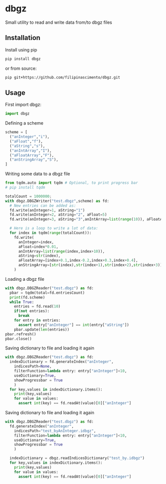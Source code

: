 # dbgz
Small utility to read and write data from/to dbgz files

## Installation

Install using pip

```bash
pip install dbgz
```

or from source:
```bash
pip git+https://github.com/filipinascimento/dbgz.git
```

## Usage
First import dbgz:
```python
import dbgz
```

Defining a scheme

```python
scheme = [
  ("anInteger","i"),
  ("aFloat","f"),
  ("aString","s"),
  ("anIntArray","I"),
  ("aFloatArray","F"),
  ("anStringArray","S"),
]
```

Writing some data to a dbgz file
```python
from tqdm.auto import tqdm # Optional, to print progress bar
# pip install tqdm

totalCount = 1000000;
with dbgz.DBGZWriter("test.dbgz",scheme) as fd:
  # New entries can be added as:
  fd.write(anInteger=1, aString="1")
  fd.write(anInteger=2, aString="2", aFloat=5)
  fd.write(anInteger=3, aString="3",anIntArray=list(range(10)), aFloatArray=[0.1,0.2,0.3,0.5])

  # Here is a loop to write a lot of data:
  for index in tqdm(range(totalCount)):
    fd.write(
      anInteger=index,
      aFloat=index*0.01,
      anIntArray=list(range(index,index+10)),
      aString=str(index),
      aFloatArray=[index+0.1,index-0.2,index+0.3,index+0.4],
      anStringArray=[str(index),str(index+1),str(index+2),str(index+3)]
    )
```

Loading a dbgz file
```python
with dbgz.DBGZReader("test.dbgz") as fd:
  pbar = tqdm(total=fd.entriesCount)
  print(fd.scheme)
  while True:
    entries = fd.read(10)
    if(not entries):
      break
    for entry in entries:
      assert entry["anInteger"] == int(entry["aString"])
    pbar.update(len(entries))
pbar.refresh()
pbar.close()
```

Saving dictionary to file and loading it again
```python
with dbgz.DBGZReader("test.dbgz") as fd:
  indexDictionary = fd.generateIndex("anInteger",
    indicesPath=None,
    filterFunction=lambda entry: entry["anInteger"]<10,
    useDictionary=True,
    showProgressbar = True
    )
  for key,values in indexDictionary.items():
    print(key,values)
    for value in values:
      assert int(key) == fd.readAt(value)[0]["anInteger"]
```

Saving dictionary to file and loading it again
```python
with dbgz.DBGZReader("test.dbgz") as fd:
  fd.generateIndex("anInteger",
    indicesPath="test_byAnInteger.idbgz", 
    filterFunction=lambda entry: entry["anInteger"]<10,
    useDictionary=True,
    showProgressbar = True
    )

  indexDictionary = dbgz.readIndicesDictionary("test_by.idbgz")
  for key,values in indexDictionary.items():
    print(key,values)
    for value in values:
      assert int(key) == fd.readAt(value)[0]["anInteger"]

```